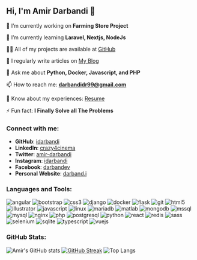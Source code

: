 ## Hi, I'm Amir Darbandi 👋

🔭 I’m currently working on **Farming Store Project**

🌱 I’m currently learning **Laravel, Nextjs, NodeJs**

👨‍💻 All of my projects are available at [GitHub](https://github.com/idarbandi)

📝 I regularly write articles on [My Blog](https://idarbandi99.com)

💬 Ask me about **Python, Docker, Javascript, and PHP**

📫 How to reach me: **darbandidr99@gmail.com**

📄 Know about my experiences: [Resume](https://idarbandi99.com)

⚡ Fun fact: **I Finally Solve all The Problems**

### Connect with me:
- **GitHub**: [idarbandi](https://github.com/idarbandi)
- **LinkedIn**: [crazy4cinema](https://www.linkedin.com/in/crazy4cinema/)
- **Twitter**: [amir-darbandi](https://twitter.com/amir-darbandi)
- **Instagram**: [idarbandi](https://www.instagram.com/idarbandi/)
- **Facebook**: [darbandev](https://www.facebook.com/darbandev)
- **Personal Website**: [darband.i](https://darband.i)

### Languages and Tools:
![angular](https://img.shields.io/badge/-Angular-red?style=flat&logo=angular)
![bootstrap](https://img.shields.io/badge/-Bootstrap-blue?style=flat&logo=bootstrap)
![css3](https://img.shields.io/badge/-CSS3-blue?style=flat&logo=css3)
![django](https://img.shields.io/badge/-Django-green?style=flat&logo=django)
![docker](https://img.shields.io/badge/-Docker-blue?style=flat&logo=docker)
![flask](https://img.shields.io/badge/-Flask-black?style=flat&logo=flask)
![git](https://img.shields.io/badge/-Git-orange?style=flat&logo=git)
![html5](https://img.shields.io/badge/-HTML5-red?style=flat&logo=html5)
![illustrator](https://img.shields.io/badge/-Illustrator-orange?style=flat&logo=adobe-illustrator)
![javascript](https://img.shields.io/badge/-JavaScript-yellow?style=flat&logo=javascript)
![linux](https://img.shields.io/badge/-Linux-black?style=flat&logo=linux)
![mariadb](https://img.shields.io/badge/-MariaDB-blue?style=flat&logo=mariadb)
![matlab](https://img.shields.io/badge/-MATLAB-orange?style=flat&logo=mathworks)
![mongodb](https://img.shields.io/badge/-MongoDB-green?style=flat&logo=mongodb)
![mssql](https://img.shields.io/badge/-MSSQL-red?style=flat&logo=microsoft-sql-server)
![mysql](https://img.shields.io/badge/-MySQL-blue?style=flat&logo=mysql)
![nginx](https://img.shields.io/badge/-Nginx-green?style=flat&logo=nginx)
![php](https://img.shields.io/badge/-PHP-blue?style=flat&logo=php)
![postgresql](https://img.shields.io/badge/-PostgreSQL-blue?style=flat&logo=postgresql)
![python](https://img.shields.io/badge/-Python-blue?style=flat&logo=python)
![react](https://img.shields.io/badge/-React-blue?style=flat&logo=react)
![redis](https://img.shields.io/badge/-Redis-red?style=flat&logo=redis)
![sass](https://img.shields.io/badge/-Sass-pink?style=flat&logo=sass)
![selenium](https://img.shields.io/badge/-Selenium-green?style=flat&logo=selenium)
![sqlite](https://img.shields.io/badge/-SQLite-blue?style=flat&logo=sqlite)
![typescript](https://img.shields.io/badge/-TypeScript-blue?style=flat&logo=typescript)
![vuejs](https://img.shields.io/badge/-Vue.js-green?style=flat&logo=vue.js)

### GitHub Stats:
![Amir's GitHub stats](https://github-readme-stats.vercel.app/api?username=idarbandi&show_icons=true&theme=radical)
[![GitHub Streak](https://streak-stats.demolab.com/?user=idarbandi&theme=radical)](https://git.io/streak-stats)
![Top Langs](https://github-readme-stats.vercel.app/api/top-langs/?username=idarbandi&layout=compact&theme=radical)

